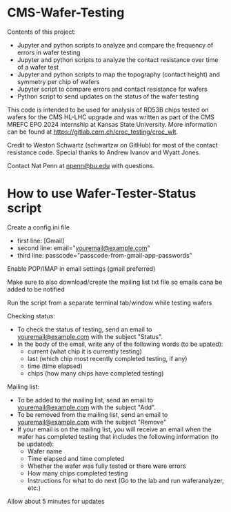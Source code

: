 # CMS-Wafer-Testing
Contents of this project:
  - Jupyter and python scripts to analyze and compare the frequency of errors in wafer testing
  - Jupyter and python scripts to analyze the contact resistance over time of a wafer test
  - Jupyter and python scripts to map the topography (contact height) and symmetry per chip of wafers
  - Jupyter script to compare errors and contact resistance for wafers
  - Python script to send updates on the status of the wafer testing

This code is intended to be used for analysis of RD53B chips tested on wafers for the CMS HL-LHC upgrade and was written as part of the CMS MREFC EPO 2024 internship at Kansas State University. More information can be found at https://gitlab.cern.ch/croc_testing/croc_wlt.

Credit to Weston Schwartz (schwartzw on GitHub) for most of the contact resistance code. Special thanks to Andrew Ivanov and Wyatt Jones.

Contact Nat Penn at npenn@bu.edu with questions.

# How to use Wafer-Tester-Status script
Create a config.ini file
  -   first line: [Gmail]
  -   second line: email="youremail@example.com"
  -   third line: passcode="passcode-from-gmail-app-passwords"

Enable POP/IMAP in email settings (gmail preferred)

Make sure to also download/create the mailing list txt file so emails cana be added to be notified

Run the script from a separate terminal tab/window while testing wafers

Checking status:
  - To check the status of testing, send an email to youremail@example.com with the subject "Status".
  - In the body of the email, write any of the following words (to be upated):
    - current (what chip it is currently testing)
    - last (which chip most recently completed testing, if any)
    - time (time elapsed)
    - chips (how many chips have completed testing) 

Mailing list:
  - To be added to the mailing list, send an email to youremail@example.com with the subject "Add".
  - To be removed from the mailing list, send an email to youremail@example.com with the subject "Remove"
  - If your email is on the mailing list, you will receive an email when the wafer has completed testing that includes the following information (to be updated):
    - Wafer name
    - Time elapsed and time completed
    - Whether the wafer was fully tested or there were errors
    - How many chips completed testing
    - Instructions for what to do next (Go to the lab and run waferanalyzer, etc.)

Allow about 5 minutes for updates 

